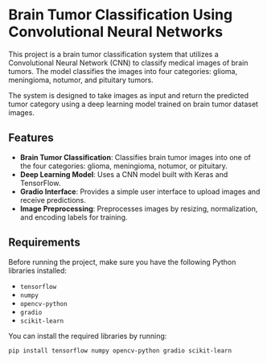 # Brain Tumor Classification Using Convolutional Neural Networks

This project is a brain tumor classification system that utilizes a Convolutional Neural Network (CNN) to classify medical images of brain tumors. The model classifies the images into four categories: glioma, meningioma, notumor, and pituitary tumors.

The system is designed to take images as input and return the predicted tumor category using a deep learning model trained on brain tumor dataset images.

## Features

- **Brain Tumor Classification**: Classifies brain tumor images into one of the four categories: glioma, meningioma, notumor, or pituitary.
- **Deep Learning Model**: Uses a CNN model built with Keras and TensorFlow.
- **Gradio Interface**: Provides a simple user interface to upload images and receive predictions.
- **Image Preprocessing**: Preprocesses images by resizing, normalization, and encoding labels for training.

## Requirements

Before running the project, make sure you have the following Python libraries installed:

- `tensorflow`
- `numpy`
- `opencv-python`
- `gradio`
- `scikit-learn`

You can install the required libraries by running:

```bash
pip install tensorflow numpy opencv-python gradio scikit-learn
